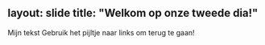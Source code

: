 layout: slide
title: "Welkom op onze tweede dia!"
---
Mijn tekst
Gebruik het pijltje naar links om terug te gaan!
